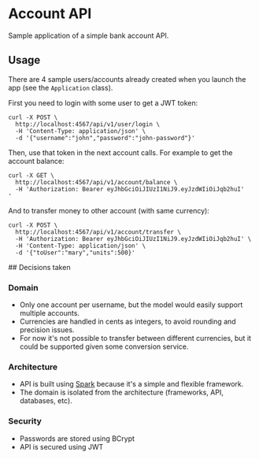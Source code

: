 # Account API

Sample application of a simple bank account API.

## Usage

There are 4 sample users/accounts already created when you launch the app (see the `Application` class).

First you need to login with some user to get a JWT token:

```
curl -X POST \
  http://localhost:4567/api/v1/user/login \
  -H 'Content-Type: application/json' \
  -d '{"username":"john","password":"john-password"}' 
```

Then, use that token in the next account calls. For example to get the account balance:

```
curl -X GET \
  http://localhost:4567/api/v1/account/balance \
  -H 'Authorization: Bearer eyJhbGciOiJIUzI1NiJ9.eyJzdWIiOiJqb2huI'
'
```

And to transfer money to other account (with same currency):

```
curl -X POST \
  http://localhost:4567/api/v1/account/transfer \
  -H 'Authorization: Bearer eyJhbGciOiJIUzI1NiJ9.eyJzdWIiOiJqb2huI' \
  -H 'Content-Type: application/json' \
  -d '{"toUser":"mary","units":500}'
```

## Decisions taken

### Domain

- Only one account per username, but the model would easily support multiple accounts.
- Currencies are handled in cents as integers, to avoid rounding and precision issues.
- For now it's not possible to transfer between different currencies, but it could be supported given some conversion service.  

### Architecture

- API is built using [Spark](http://sparkjava.com/) because it's a simple and flexible framework.
- The domain is isolated from the architecture (frameworks, API, databases, etc).

### Security

- Passwords are stored using BCrypt
- API is secured using JWT